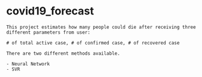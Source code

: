 # covid19_forecast

	This project estimates how many people could die after receiving three different parameters from user:
	
	# of total active case,	# of confirmed case, # of recovered case
	
	There are two different methods available.
	
	- Neural Network
	- SVR
